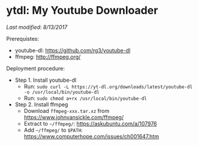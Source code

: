 # ytdl: My Youtube Downloader

_Last modified: 8/13/2017_

Prerequistes:

- youtube-dl: https://github.com/rg3/youtube-dl
- ffmpeg: http://ffmpeg.org/

Deployment procedure:
    
- Step 1. Install youtube-dl
    - Run: `sudo curl -L https://yt-dl.org/downloads/latest/youtube-dl -o /usr/local/bin/youtube-dl`
    - Run: `sudo chmod a+rx /usr/local/bin/youtube-dl`
- Step 2. Install ffmpeg
    - Download `ffmpeg-xxx.tar.xz` from https://www.johnvansickle.com/ffmpeg/
    - Extract to `~/ffmpeg/`: https://askubuntu.com/a/107976
    - Add `~/ffmpeg/` to `$PATH`: https://www.computerhope.com/issues/ch001647.htm
